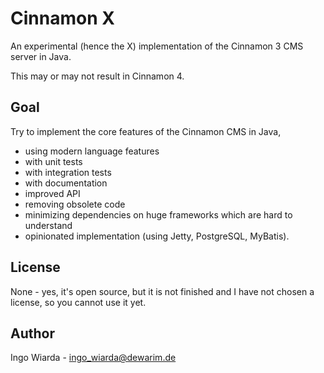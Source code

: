 # Cinnamon X

An experimental (hence the X) implementation of the Cinnamon 3 CMS server in Java.

This may or may not result in Cinnamon 4.


## Goal

Try to implement the core features of the Cinnamon CMS in Java, 

* using modern language features
* with unit tests
* with integration tests
* with documentation
* improved API
* removing obsolete code
* minimizing dependencies on huge frameworks which are hard to understand
* opinionated implementation (using Jetty, PostgreSQL, MyBatis). 

## License

None - yes, it's open source, but it is not finished and I have not chosen a license, so you cannot use it yet.

## Author

Ingo Wiarda - ingo_wiarda@dewarim.de